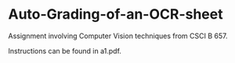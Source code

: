 # Auto-Grading-of-an-OCR-sheet
Assignment involving Computer Vision techniques from CSCI B 657.

Instructions can be found in a1.pdf.
